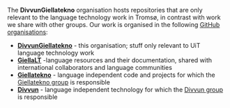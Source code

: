 The **DivvunGiellatekno** organisation hosts repositories that are only relevant to the language technology work in Tromsø, in contrast with work we share with other groups. Our work is organised in the following [GitHub organisations](https://docs.github.com/en/organizations/collaborating-with-groups-in-organizations/about-organizations):

- **[DivvunGiellatekno](/divvungiellatekno)** - this organisation; stuff only relevant to UiT language technology work
- **[GiellaLT](/giellalt)** -language resources and their documentation, shared with international collaborators and language communities
- **[Giellatekno](/giellatekno)** - language independent code and projects for which the [Giellatekno group](https://giellatekno.uit.no) is responsible
- **[Divvun](/divvun)** - language independent technology for which the [Divvun group](https://divvun.no) is responsible
